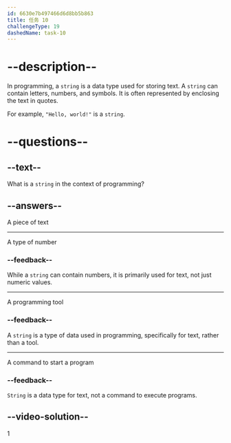 ```yaml
---
id: 6630e7b497466d6d8bb5b863
title: 任务 10
challengeType: 19
dashedName: task-10
---
```


# --description--

In programming, a `string` is a data type used for storing text. A `string` can contain letters, numbers, and symbols. It is often represented by enclosing the text in quotes.

For example, `"Hello, world!"` is a `string`.

# --questions--

## --text--

What is a `string` in the context of programming?

## --answers--

A piece of text

---

A type of number

### --feedback--

While a `string` can contain numbers, it is primarily used for text, not just numeric values.

---

A programming tool

### --feedback--

A `string` is a type of data used in programming, specifically for text, rather than a tool.

---

A command to start a program

### --feedback--

`String` is a data type for text, not a command to execute programs.

## --video-solution--

1
